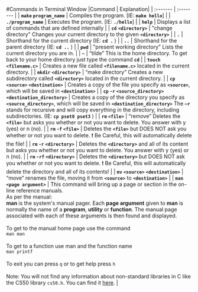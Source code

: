 #Commands in Terminal Window
|Command | Explanation|
| :------- | :-------- |
| **`make` `program_name`** | Compiles the program. [IE: **`make hello`**] |
| **`./program_name`** | Executes the program.  [IE: **`./hello`**] |
| **`help`** |  Displays a list of commands that are defined internally |
| **`cd`** **`<directory>`** | "change directory" Changes your current directory to the given **`<directory>`** |
| **`.`** | Shorthand for the current directory (IE: **`cd .`** ) |
| **`..`** | Shorthand for the parent directory (IE: **`cd ..`** ) |
| **`pwd`** | "present working directory" Lists the current directory you are in. |
| **`~`** | “tilde” This is the home directory. To get back to your home directory just type the command **`cd`** |
| **`touch` `<filename.c>`** |  Creates a new file called **`<filename.c>`** located in the current directory. |
| **`mkdir` `<directory>`** | “make directory” Creates a new subdirectory called **`<directory>`** located in the current directory. |
| **`cp` `<source>` `<destination>`** | Creates a copy of the file you specify as **`<source>`**, which will be saved in **`<destination>`** |
| **`cp` `-r` `<source_directory>` `<destination_directory>`** | Creates a copy of the directory you specify as **`<source_directory>`**, which will be saved in **`<destination_directory>`** The **`–r`** stands for recursive and will copy everything in the directory, including subdirectories. (IE: **`cp pset0 pset3`** ) |
| **`rm` `<file>`** | “remove” Deletes the **`<file>`** but asks you whether or not you want to delete.  You answer with y (yes) or n (no). |
| **`rm` `-f` `<file>`** | Deletes the **`<file>`** but DOES NOT ask you whether or not you want to delete. :heavy_exclamation_mark:  Be Careful, this will automatically delete the file! |
| **`rm` `-r` `<directory>`** | Deletes the **`<directory>`** and all of its content but asks you whether or not you want to delete.  You answer with y (yes) or n (no). |
| **`rm` `-rf` `<directory>`** | Deletes the **`<directory>`** but DOES NOT ask you whether or not you want to delete. :heavy_exclamation_mark: Be Careful, this will automatically delete the directory and all of its contents! |
| **`mv` `<source>` `<destination>`** | “move” renames the file, moving it from **`<source>`** to **`<destination>`**  |
| **`man` `<page argument>`** | This command will bring up a page or section in the on-line reference manuals.<br> As per the manual: <br> **man**  is  the  system's  manual  pager. Each **page argument** given to **man** is normally the name of a **program**, **utility** or **function**.  The manual page associated with each of these arguments  is  then  found  and  displayed.  <br> <br>To get to the manual home page use the command<br> `man man`<br><br> To get to a function use man and the function name <br> `man printf`<br><br>To exit you can press `q` or to get help press `h`<br><br>Note: You will not find any information about non-standard libraries in C like the CS50 library `cs50.h`.  You can find it <a href="https://reference.cs50.net/" target="_blank">here</a>.    |
